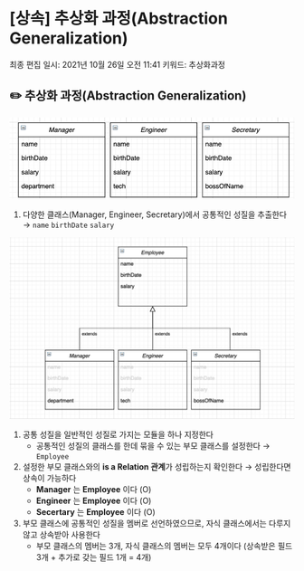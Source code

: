 # [상속] 추상화 과정(Abstraction Generalization)

최종 편집 일시: 2021년 10월 26일 오전 11:41
키워드: 추상화과정

## ✏️  추상화 과정(Abstraction Generalization)

![image](img/05-1.png)

1. 다양한 클래스(Manager, Engineer, Secretary)에서 공통적인 성질을 추출한다 → `name` `birthDate` `salary`

![image](img/05-2.png)

1. 공통 성질을 일반적인 성질로 가지는 모듈을 하나 지정한다 
    - 공통적인 성질의 클래스를 한데 묶을 수 있는 부모 클래스를 설정한다 → `Employee`
2. 설정한 부모 클래스와의 **is a Relation 관계**가 성립하는지 확인한다 → 성립한다면 상속이 가능하다
    - **Manager** 는 **Employee** 이다 (O)
    - **Engineer** 는 **Employee** 이다 (O)
    - **Secertary** 는 **Employee** 이다 (O)
3. 부모 클래스에 공통적인 성질을 멤버로 선언하였으므로, 자식 클래스에서는 다루지 않고 상속받아 사용한다
    - 부모 클래스의 멤버는 3개, 자식 클래스의 멤버는 모두 4개이다 (상속받은 필드 3개 + 추가로 갖는 필드 1개 = 4개)